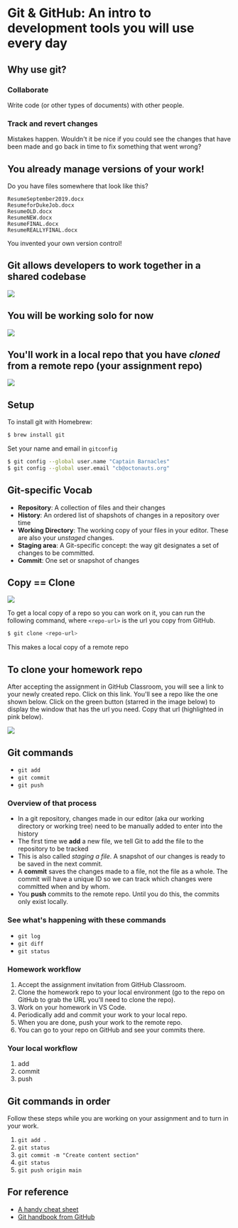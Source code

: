 # Git & GitHub: An intro to development tools you will use every day

## Why use git?

### Collaborate

Write code (or other types of documents) with other people.

### Track and revert changes

Mistakes happen. Wouldn't it be nice if you could see the changes that have been made and go back in time to fix something that went wrong?

## You already manage versions of your work!

Do you have files somewhere that look like this?

```
Resume­September2019.docx
Resume­for­Duke­Job.docx
ResumeOLD.docx
ResumeNEW.docx
ResumeFINAL.docx
ResumeREALLYFINAL.docx
```

You invented your own version control!

## Git allows developers to work together in a shared codebase

![](images/distr-version-control.png)

## You will be working solo for now

![](images/solo-dev-git.png)

## You'll work in a local repo that you have _cloned_ from a remote repo (your assignment repo)

![](images/git-clone.png)

## Setup

To install git with Homebrew:

```sh
$ brew install git
```

Set your name and email in `gitconfig`

```sh
$ git config --global user.name "Captain Barnacles"
$ git config --global user.email "cb@octonauts.org"
```

## Git-specific Vocab

- **Repository**: A collection of files and their changes
- **History**: An ordered list of shapshots of changes in a repository over time
- **Working Directory**: The working copy of your files in your editor. These are also your _unstaged_ changes.
- **Staging area**: A Git-specific concept: the way git designates a set of changes to be committed.
- **Commit**: One set or snapshot of changes

## Copy == Clone

![](images/git-clone.png)

To get a local copy of a repo so you can work on it, you can run the following command, where `<repo-url>` is the url you copy from GitHub.

```sh
$ git clone <repo-url>
```

This makes a local copy of a remote repo

## To clone your homework repo

After accepting the assignment in GitHub Classroom, you will see a link to your newly created repo. Click on this link. You'll see a repo like the one shown below. Click on the green button (starred in the image below) to display the window that has the url you need. Copy that url (highlighted in pink below).

![](images/github-clone-url.jpg)

## Git commands

- `git add`
- `git commit`
- `git push`

### Overview of that process

- In a git repository, changes made in our editor (aka our working directory or working tree) need to be manually added to enter into the history
- The first time we **add** a new file, we tell Git to add the file to the repository to be tracked
- This is also called _staging a file_. A snapshot of our changes is ready to be saved in the next commit.
- A **commit** saves the changes made to a file, not the file as a whole. The commit will have a unique ID so we can track which changes were committed when and by whom.
- You **push** commits to the remote repo. Until you do this, the commits only exist locally.

### See what's happening with these commands

- `git log`
- `git diff`
- `git status`

### Homework workflow

1. Accept the assignment invitation from GitHub Classroom.
2. Clone the homework repo to your local environment (go to the repo on GitHub to grab the URL you'll need to clone the repo).
3. Work on your homework in VS Code.
4. Periodically add and commit your work to your local repo.
5. When you are done, push your work to the remote repo.
6. You can go to your repo on GitHub and see your commits there.

### Your local workflow

1. add
2. commit
3. push

## Git commands in order

Follow these steps while you are working on your assignment and to turn in your work.

1. `git add .`
2. `git status`
3. `git commit -m "Create content section"`
4. `git status`
5. `git push origin main`

## For reference

- [A handy cheat sheet](https://education.github.com/git-cheat-sheet-education.pdf)
- [Git handbook from GitHub](https://guides.github.com/introduction/git-handbook/)
